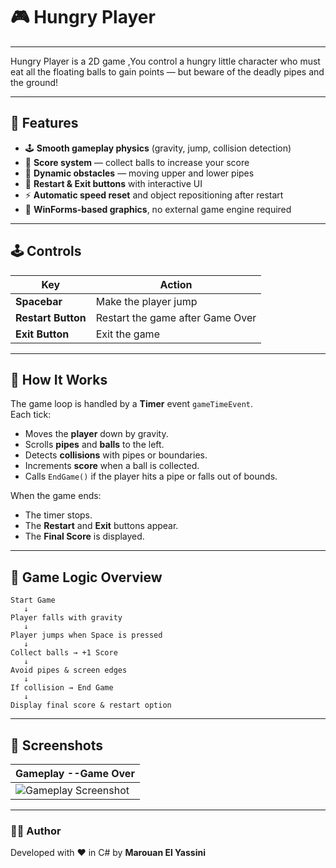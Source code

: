 # 🎮 Hungry Player
---
Hungry Player is a 2D game ,You control a hungry little character who must eat all the floating balls to gain points — but beware of the deadly pipes and the ground!

---

## 🧩 Features

- 🕹️ **Smooth gameplay physics** (gravity, jump, collision detection)
- 🎯 **Score system** — collect balls to increase your score
- 🚧 **Dynamic obstacles** — moving upper and lower pipes
- 🔄 **Restart & Exit buttons** with interactive UI
- ⚡ **Automatic speed reset** and object repositioning after restart
- 🎨 **WinForms-based graphics**, no external game engine required

---

## 🕹️ Controls

| Key | Action |
|-----|---------|
| **Spacebar** | Make the player jump |
| **Restart Button** | Restart the game after Game Over |
| **Exit Button** | Exit the game |

---

## 🧠 How It Works

The game loop is handled by a **Timer** event `gameTimeEvent`.  
Each tick:
- Moves the **player** down by gravity.
- Scrolls **pipes** and **balls** to the left.
- Detects **collisions** with pipes or boundaries.
- Increments **score** when a ball is collected.
- Calls `EndGame()` if the player hits a pipe or falls out of bounds.

When the game ends:
- The timer stops.
- The **Restart** and **Exit** buttons appear.
- The **Final Score** is displayed.

---

## 🧩 Game Logic Overview

```text
Start Game
   ↓
Player falls with gravity
   ↓
Player jumps when Space is pressed
   ↓
Collect balls → +1 Score
   ↓
Avoid pipes & screen edges
   ↓
If collision → End Game
   ↓
Display final score & restart option
```

---

## 📸 Screenshots

| Gameplay --Game Over |
|----------------------|
| ![Gameplay Screenshot]() |

---

### 👨‍💻 Author
Developed with ❤️ in C# by **Marouan El Yassini**
